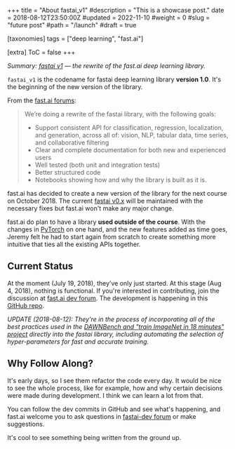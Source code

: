 +++
title = "About fastai_v1"
#description = "This is a showcase post."
date = 2018-08-12T23:50:00Z
#updated = 2022-11-10
#weight = 0
#slug = "future post"
#path = "/launch"
#draft = true

[taxonomies]
tags = ["deep learning", "fast.ai"]

[extra]
ToC = false
+++

_Summary: [fastai v1](https://github.com/fastai/fastai_v1) — the rewrite of the fast.ai deep learning library._

`fastai_v1` is the codename for fastai deep learning library **version 1.0**. It's the beginning of the new version of the library.

From the [fast.ai forums](http://forums.fast.ai/t/about-the-fastai-dev-category/19546):

> We’re doing a rewrite of the fastai library, with the following goals:
>
> - Support consistent API for classification, regression, localization, and generation, across all of: vision, NLP, tabular data, time series, and collaborative filtering
> - Clear and complete documentation for both new and experienced users
> - Well tested (both unit and integration tests)
> - Better structured code
> - Notebooks showing how and why the library is built as it is.

fast.ai has decided to create a new version of the library for the next course on October 2018. The current [fastai v0.x](https://github.com/fastai/fastai) will be maintained with the necessary fixes but fast.ai won't make any major change.

fast.ai do plan to have a library **used outside of the course**. With the changes in [PyTorch](https://pytorch.org/2018/05/02/road-to-1.0.html) on one hand, and the new features added as time goes, Jeremy felt he had to start again from scratch to create something more intuitive that ties all the existing APIs together.

## Current Status

At the moment (July 19, 2018), they’ve only just started. At this stage (Aug 4, 2018), nothing is functional. If you're interested in contributing, join the discussion at [fast.ai dev forum](http://forums.fast.ai/c/fastai-dev). The development is happening in this [GitHub repo](https://github.com/fastai/fastai_v1).

_UPDATE (2018-08-12): They're in the process of incorporating all of the best practices used in the [DAWNBench and "train ImageNet in 18 minutes" project](http://www.fast.ai/2018/08/10/fastai-diu-imagenet/) directly into the fastai library, including automating the selection of hyper-parameters for fast and accurate training._

## Why Follow Along?

It's early days, so I see them refactor the code every day. It would be nice to see the whole process, like for example, how and why certain decisions were made during development. I think we can learn a lot from that.

You can follow the dev commits in GitHub and see what's happening, and fast.ai welcome you to ask questions in [fastai-dev forum](http://forums.fast.ai/c/fastai-dev) or make suggestions.

It's cool to see something being written from the ground up.
